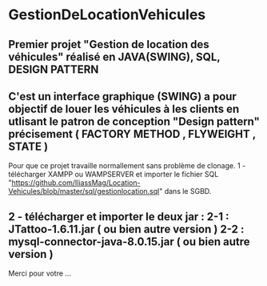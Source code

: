 # GestionDeLocationVehicules
Premier projet "Gestion de location des véhicules" réalisé en JAVA(SWING), SQL, DESIGN PATTERN
------------------------------------------------------------------------------------------------------------------------------------------
C'est un interface graphique (SWING) a pour objectif de louer les véhicules à les clients en utlisant le patron de conception 
"Design pattern" précisement ( FACTORY METHOD , FLYWEIGHT , STATE )
------------------------------------------------------------------------------------------------------------------------------------------
Pour que ce projet travaille normallement sans problème de clonage.
1 - télécharger XAMPP ou WAMPSERVER et importer le fichier SQL "https://github.com/IliassMag/Location-Vehicules/blob/master/sql/gestionlocation.sql" dans le SGBD.

2 - télécharger et importer le deux jar : 
2-1 : JTattoo-1.6.11.jar ( ou bien autre version )
2-2 : mysql-connector-java-8.0.15.jar ( ou bien autre version )
------------------------------------------------------------------------------------------------------------------------------------------
Merci pour votre ... 
